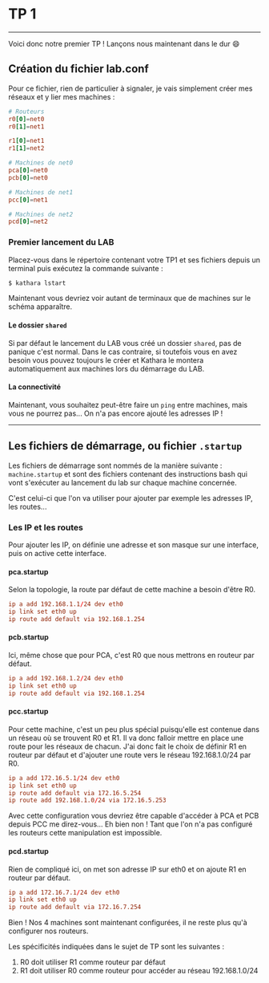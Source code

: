 # TP 1
---
Voici donc notre premier TP ! Lançons nous maintenant dans le dur :smile:
## Création du fichier lab.conf

Pour ce fichier, rien de particulier à signaler, je vais simplement créer mes réseaux et y lier mes machines :

```conf
# Routeurs
r0[0]=net0
r0[1]=net1

r1[0]=net1
r1[1]=net2

# Machines de net0
pca[0]=net0
pcb[0]=net0

# Machines de net1
pcc[0]=net1

# Machines de net2
pcd[0]=net2
```

### Premier lancement du LAB
Placez-vous dans le répertoire contenant votre TP1 et ses fichiers depuis un terminal puis exécutez la commande suivante : 
```bash
$ kathara lstart
```
Maintenant vous devriez voir autant de terminaux que de machines sur le schéma apparaître.

#### Le dossier `shared`
Si par défaut le lancement du LAB vous créé un dossier `shared`, pas de panique c'est normal. Dans le cas contraire, si toutefois vous en avez besoin vous pouvez toujours le créer et Kathara le montera automatiquement aux machines lors du démarrage du LAB.

#### La connectivité
Maintenant, vous souhaitez peut-être faire un `ping` entre machines, mais vous ne pourrez pas... On n'a pas encore ajouté les adresses IP !

---
## Les fichiers de démarrage, ou fichier `.startup`
Les fichiers de démarrage sont nommés de la manière suivante : `machine.startup` et sont des fichiers contenant des instructions bash qui vont s'exécuter au lancement du lab sur chaque machine concernée.

C'est celui-ci que l'on va utiliser pour ajouter par exemple les adresses IP, les routes...

### Les IP et les routes
Pour ajouter les IP, on définie une adresse et son masque sur une interface, puis on active cette interface.
#### pca.startup
Selon la topologie, la route par défaut de cette machine a besoin d'être R0.
```conf
ip a add 192.168.1.1/24 dev eth0
ip link set eth0 up
ip route add default via 192.168.1.254
```

#### pcb.startup
Ici, même chose que pour PCA, c'est R0 que nous mettrons en routeur par défaut.
```conf
ip a add 192.168.1.2/24 dev eth0
ip link set eth0 up
ip route add default via 192.168.1.254
```

#### pcc.startup
Pour cette machine, c'est un peu plus spécial puisqu'elle est contenue dans un réseau où se trouvent R0 et R1. Il va donc falloir mettre en place une route pour les réseaux de chacun. J'ai donc fait le choix de définir R1 en routeur par défaut et d'ajouter une route vers le réseau 192.168.1.0/24 par R0.
```conf
ip a add 172.16.5.1/24 dev eth0
ip link set eth0 up
ip route add default via 172.16.5.254
ip route add 192.168.1.0/24 via 172.16.5.253
```
Avec cette configuration vous devriez être capable d'accéder à PCA et PCB depuis PCC me direz-vous... Eh bien non ! Tant que l'on n'a pas configuré les routeurs cette manipulation est impossible.

#### pcd.startup
Rien de compliqué ici, on met son adresse IP sur eth0 et on ajoute R1 en routeur par défaut.
```conf
ip a add 172.16.7.1/24 dev eth0
ip link set eth0 up
ip route add default via 172.16.7.254
```

Bien ! Nos 4 machines sont maintenant configurées, il ne reste plus qu'à configurer nos routeurs.

Les spécificités indiquées dans le sujet de TP sont les suivantes :
1. R0 doit utiliser R1 comme routeur par défaut
2. R1 doit utiliser R0 comme routeur pour accéder au réseau 192.168.1.0/24

